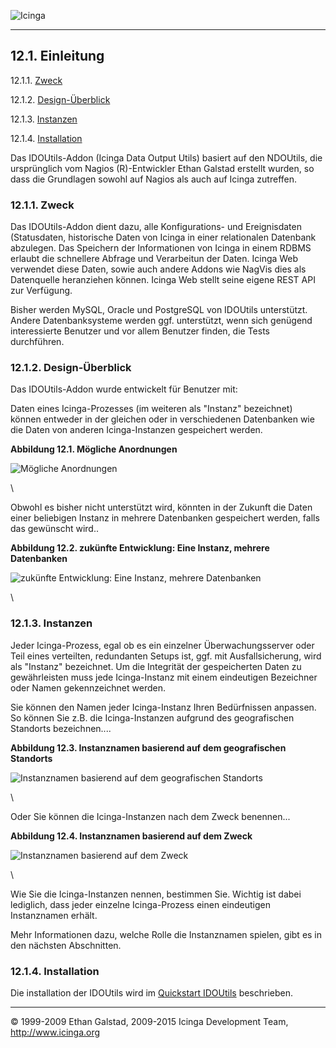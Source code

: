  ![Icinga](../images/logofullsize.png "Icinga") 

* * * * *

12.1. Einleitung
----------------

12.1.1. [Zweck](db_intro.md#purpose)

12.1.2. [Design-Überblick](db_intro.md#design)

12.1.3. [Instanzen](db_intro.md#instances)

12.1.4. [Installation](db_intro.md#install)

Das IDOUtils-Addon (Icinga Data Output Utils) basiert auf den NDOUtils,
die ursprünglich vom Nagios (R)-Entwickler Ethan Galstad erstellt
wurden, so dass die Grundlagen sowohl auf Nagios als auch auf Icinga
zutreffen.

### 12.1.1. Zweck

Das IDOUtils-Addon dient dazu, alle Konfigurations- und Ereignisdaten
(Statusdaten, historische Daten von Icinga in einer relationalen
Datenbank abzulegen. Das Speichern der Informationen von Icinga in einem
RDBMS erlaubt die schnellere Abfrage und Verarbeitun der Daten. Icinga
Web verwendet diese Daten, sowie auch andere Addons wie NagVis dies als
Datenquelle heranziehen können. Icinga Web stellt seine eigene REST API
zur Verfügung.

Bisher werden MySQL, Oracle und PostgreSQL von IDOUtils unterstützt.
Andere Datenbanksysteme werden ggf. unterstützt, wenn sich genügend
interessierte Benutzer und vor allem Benutzer finden, die Tests
durchführen.

### 12.1.2. Design-Überblick

Das IDOUtils-Addon wurde entwickelt für Benutzer mit:




Daten eines Icinga-Prozesses (im weiteren als "Instanz" bezeichnet)
können entweder in der gleichen oder in verschiedenen Datenbanken wie
die Daten von anderen Icinga-Instanzen gespeichert werden.

**Abbildung 12.1. Mögliche Anordnungen**

![Mögliche Anordnungen](../images/fig1.png)

\

Obwohl es bisher nicht unterstützt wird, könnten in der Zukunft die
Daten einer beliebigen Instanz in mehrere Datenbanken gespeichert
werden, falls das gewünscht wird..

**Abbildung 12.2. zukünfte Entwicklung: Eine Instanz, mehrere
Datenbanken**

![zukünfte Entwicklung: Eine Instanz, mehrere
Datenbanken](../images/fig2.png)

\

### 12.1.3. Instanzen

Jeder Icinga-Prozess, egal ob es ein einzelner Überwachungsserver oder
Teil eines verteilten, redundanten Setups ist, ggf. mit
Ausfallsicherung, wird als "Instanz" bezeichnet. Um die Integrität der
gespeicherten Daten zu gewährleisten muss jede Icinga-Instanz mit einem
eindeutigen Bezeichner oder Namen gekennzeichnet werden.

Sie können den Namen jeder Icinga-Instanz Ihren Bedürfnissen anpassen.
So können Sie z.B. die Icinga-Instanzen aufgrund des geografischen
Standorts bezeichnen....

**Abbildung 12.3. Instanznamen basierend auf dem geografischen
Standorts**

![Instanznamen basierend auf dem geografischen
Standorts](../images/fig3.png)

\

Oder Sie können die Icinga-Instanzen nach dem Zweck benennen...

**Abbildung 12.4. Instanznamen basierend auf dem Zweck**

![Instanznamen basierend auf dem Zweck](../images/fig4.png)

\

Wie Sie die Icinga-Instanzen nennen, bestimmen Sie. Wichtig ist dabei
lediglich, dass jeder einzelne Icinga-Prozess einen eindeutigen
Instanznamen erhält.

Mehr Informationen dazu, welche Rolle die Instanznamen spielen, gibt es
in den nächsten Abschnitten.

### 12.1.4. Installation

Die installation der IDOUtils wird im [Quickstart
IDOUtils](quickstart-idoutils.md "2.6. Icinga-Schnellstart mit IDOUtils")
beschrieben.

* * * * *


© 1999-2009 Ethan Galstad, 2009-2015 Icinga Development Team,
http://www.icinga.org
